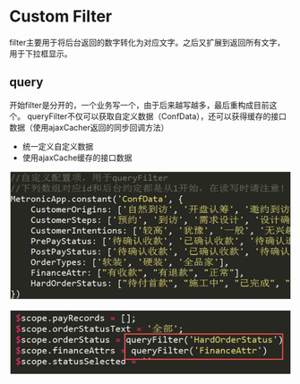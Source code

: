 # Custom Filter

filter主要用于将后台返回的数字转化为对应文字。之后又扩展到返回所有文字，用于下拉框显示。

## query

开始filter是分开的，一个业务写一个，由于后来越写越多，最后重构成目前这个。
queryFilter不仅可以获取自定义数据（ConfData），还可以获得缓存的接口数据（使用ajaxCacher返回的同步回调方法）

* 统一定义自定义数据
* 使用ajaxCache缓存的接口数据

![test](1.png)

![test](2.png)
